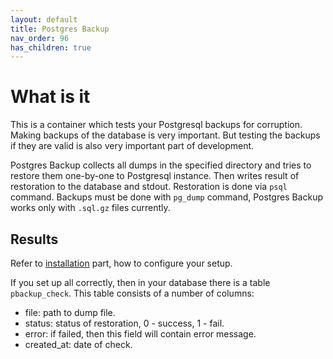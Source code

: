 ```yaml
---
layout: default
title: Postgres Backup
nav_order: 96
has_children: true
---
```


What is it
==========

This is a container which tests your Postgresql backups for corruption.
Making backups of the database is very important.
But testing the backups if they are valid is also very important part of development.

Postgres Backup collects all dumps in the specified directory and tries to restore them one-by-one to Postgresql instance.
Then writes result of restoration to the database and stdout.
Restoration is done via `psql` command.
Backups must be done with `pg_dump` command, Postgres Backup works only with `.sql.gz` files currently.

Results
-------

Refer to [installation](/images/postgres-backup/install) part, how to configure your setup.

If you set up all correctly, then in your database there is a table `pbackup_check`.
This table consists of a number of columns:

- file: path to dump file.
- status: status of restoration, 0 - success, 1 - fail.
- error: if failed, then this field will contain error message.
- created_at: date of check.
